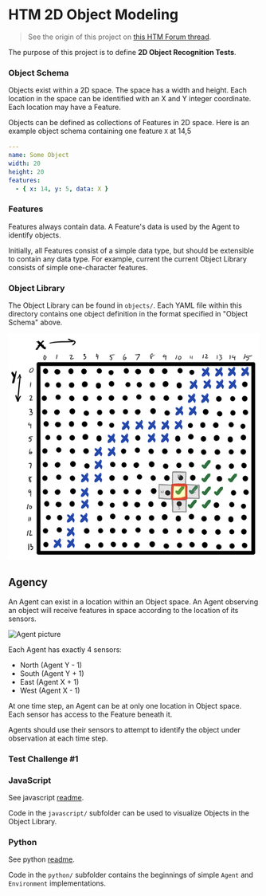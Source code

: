 # HTM 2D Object Modeling

> See the origin of this project on [this HTM Forum thread](https://discourse.numenta.org/t/2d-object-recognition-project/5465/12?u=rhyolight).

The purpose of this project is to define **2D Object Recognition Tests**.

### Object Schema

Objects exist within a 2D space. The space has a width and height. Each location in the space can be identified with an X and Y integer coordinate. Each location may have a Feature.

Objects can be defined as collections of Features in 2D space. Here is an example object schema containing one feature `X` at 14,5

```yaml
---
name: Some Object
width: 20
height: 20
features:
  - { x: 14, y: 5, data: X }
```

### Features

Features always contain data. A Feature's data is used by the Agent to identify objects.

Initially, all Features consist of a simple data type, but should be extensible to contain any data type. For example, current the current Object Library consists of simple one-character features.

### Object Library

The Object Library can be found in `objects/`. Each YAML file within this directory contains one object definition in the format specified in "Object Schema" above.

![example object with agent](doc/images/objectSpace.jpeg)

## Agency

An Agent can exist in a location within an Object space. An Agent observing an object will receive features in space according to the location of its sensors.

![Agent picture](https://discourse-cdn-sjc2.com/standard14/uploads/numenta/original/2X/4/49d9249b29105c9efa9eb0bbfa5b53e7f3ee369a.jpeg)

Each Agent has exactly 4 sensors:
- North (Agent Y - 1)
- South (Agent Y + 1)
- East  (Agent X + 1)
- West  (Agent X - 1)

At one time step, an Agent can be at only one location in Object space. Each sensor has access to the Feature beneath it.

Agents should use their sensors to attempt to identify the object under observation at each time step.

### Test Challenge \#1

### JavaScript
See javascript [readme](javascript/).

Code in the `javascript/` subfolder can be used to visualize Objects in the Object Library.

### Python
See python [readme](python/).

Code in the `python/` subfolder contains the beginnings of simple `Agent` and `Environment` implementations.
